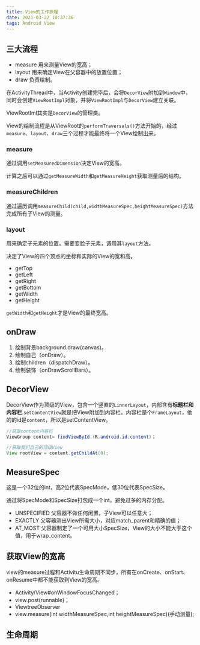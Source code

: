 ```yaml
---
title: View的工作原理
date: 2021-03-22 10:37:36
tags: Android View
---
```


## 三大流程

- measure 用来测量View的宽高；
- layout    用来确定View在父容器中的放置位置；
- draw  负责绘制。


在ActivityThread中，当Activity创建完毕后，会将`DecorView`附加到`Window`中，同时会创建`ViewRootImpl`对象，并将`ViewRootImpl`与`DecorView`建立关联。

ViewRootIml其实是`DecorView`的管理类。

View的绘制流程是从ViewRoot的`performTraversals()`方法开始的，经过`measure`、`layout`、`draw`三个过程才能最终将一个View绘制出来。

### measure

通过调用`setMeasuredDimension`决定View的宽高。

计算之后可以通过`getMeasureWidth`和`getMeasureHeight`获取测量后的结构。

### measureChildren

通过遍历调用`measureChild(child,widthMeasureSpec,heightMeasureSpec)`方法完成所有子View的测量。

### layout

用来确定子元素的位置。需要变脸子元素，调用其`layout`方法。

决定了View的四个顶点的坐标和实际的View的宽和高。

- getTop
- getLeft
- getRight
- getBottom
- getWidth
- getHeight

`getWidth`和`getHeight`才是View的最终宽高。

## onDraw

1. 绘制背景background.draw(canvas)。
2. 绘制自己（onDraw）。
3. 绘制children（dispatchDraw）。
4. 绘制装饰（onDrawScrollBars）。

## DecorView

DecorView作为顶级的View，包含一个竖直的`LinnerLayout`，内部含有**标题栏和内容栏**.`setContentView`就是把View附加到内容栏。内容栏是个`FrameLayout`，他的的id是`content`，所以是setContentView。

```java
//获取content内容栏
ViewGroup content= findViewById (R.android.id.content)；

//获取我们自己的顶级View
View rootView = content.getChildAt(0);
```

## MeasureSpec

这是一个32位的int，高2位代表SpecMode，低30位代表SpecSize。

通过将SpecMode和SpecSize打包成一个int，避免过多的内存分配。

- UNSPECIFIED 父容器不做任何闲置，子View可以任意大；
- EXACTLY 父容器测出View所需大小，对应match_parent和精确的值；
- AT_MOST   父容器制定了一个可用大小SpecSize，View的大小不能大于这个值，用于wrap_content。

## 获取View的宽高

view的measure过程和Activitu生命周期不同步，所有在onCreate、onStart、onResume中都不能获取到View的宽高。

- Activity/View#onWindowFocusChanged；
- view.post(runnable)；
- ViewtreeObserver
- view.measure(int widthMeasureSpec,int heightMeasureSpec)(手动测量);


## 生命周期